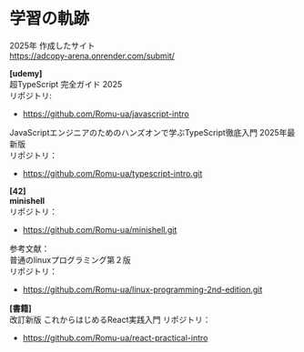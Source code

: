 # 学習の軌跡

2025年
作成したサイト   
https://adcopy-arena.onrender.com/submit/

**[udemy]**   
超TypeScript 完全ガイド 2025     
リポジトリ: 
- https://github.com/Romu-ua/javascript-intro  

JavaScriptエンジニアのためのハンズオンで学ぶTypeScript徹底入門 2025年最新版    
リポジトリ：
- https://github.com/Romu-ua/typescript-intro.git



**[42]**   
**minishell**  
リポジトリ：
- https://github.com/Romu-ua/minishell.git


参考文献：  
普通のlinuxプログラミング第２版   
リポジトリ：
- https://github.com/Romu-ua/linux-programming-2nd-edition.git


**[書籍]**    
改訂新版 これからはじめるReact実践入門
リポジトリ：
- https://github.com/Romu-ua/react-practical-intro


